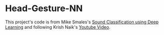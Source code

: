 # Head-Gesture-NN

This project's code is from Mike Smales's [Sound Classification using Deep Learning](https://mikesmales.medium.com/sound-classification-using-deep-learning-8bc2aa1990b7) and following Krish Naik's [Youtube Video](https://youtu.be/mHPpCXqQd7Y). 
